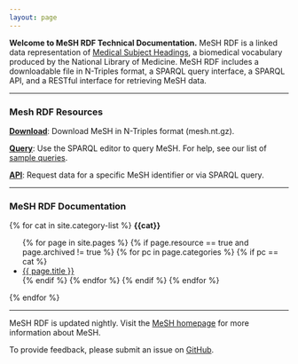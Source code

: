 ```yaml
---
layout: page
---
```


__Welcome to MeSH RDF Technical Documentation.__ MeSH RDF is a linked data representation of [Medical Subject Headings](https://www.nlm.nih.gov/mesh/), a biomedical vocabulary produced by the National Library of Medicine. MeSH RDF includes a downloadable file in N-Triples format, a SPARQL query interface, a SPARQL API, and a RESTful interface for retrieving MeSH data. 

---

### Mesh RDF Resources

[__Download__](ftp://ftp.nlm.nih.gov/online/mesh/rdf/): Download MeSH in N-Triples format (mesh.nt.gz).

[__Query__](https://id.nlm.nih.gov/mesh/query): Use the SPARQL editor to query MeSH. For help, see our list of [sample queries](sample-queries).

[__API__](sparql-and-uri-requests): Request data for a specific MeSH identifier or via SPARQL query.

---

### MeSH RDF Documentation

{% for cat in site.category-list %}
__{{cat}}__
 <ul>
   {% for page in site.pages %}
    {% if page.resource == true and page.archived != true %}
     {% for pc in page.categories %}
      {% if pc == cat %}
      <li><a href="{{site.baseurl}}{{ page.url }}">{{ page.title }}</a></li>
      {% endif %}
     {% endfor %}
    {% endif %}  
   {% endfor %}
   </ul>
{% endfor %}

---

MeSH RDF is updated nightly.  Visit the [MeSH homepage](http://www.nlm.nih.gov/mesh/) for more information about MeSH.

To provide feedback, please submit an issue on [GitHub](https://github.com/HHS/meshrdf/issues).


